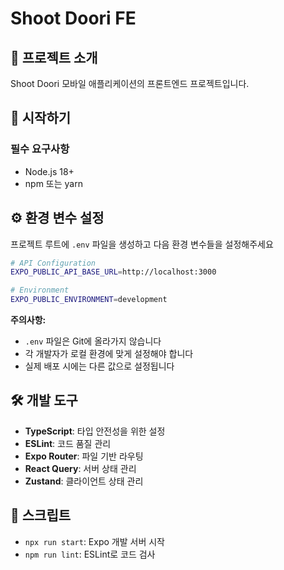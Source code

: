 # Shoot Doori FE

## 📱 프로젝트 소개

Shoot Doori 모바일 애플리케이션의 프론트엔드 프로젝트입니다.

## 🚀 시작하기

### 필수 요구사항

- Node.js 18+
- npm 또는 yarn

## ⚙️ 환경 변수 설정

프로젝트 루트에 `.env` 파일을 생성하고 다음 환경 변수들을 설정해주세요

```bash
# API Configuration
EXPO_PUBLIC_API_BASE_URL=http://localhost:3000

# Environment
EXPO_PUBLIC_ENVIRONMENT=development
```

**주의사항:**

- `.env` 파일은 Git에 올라가지 않습니다
- 각 개발자가 로컬 환경에 맞게 설정해야 합니다
- 실제 배포 시에는 다른 값으로 설정됩니다

## 🛠️ 개발 도구

- **TypeScript**: 타입 안전성을 위한 설정
- **ESLint**: 코드 품질 관리
- **Expo Router**: 파일 기반 라우팅
- **React Query**: 서버 상태 관리
- **Zustand**: 클라이언트 상태 관리

## 📝 스크립트

- `npx run start`: Expo 개발 서버 시작
- `npm run lint`: ESLint로 코드 검사
